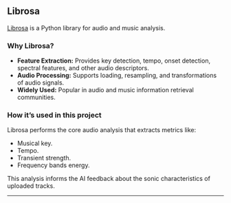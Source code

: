 ## Librosa

[Librosa](https://librosa.org/) is a Python library for audio and music analysis.

### Why Librosa?

- **Feature Extraction:** Provides key detection, tempo, onset detection, spectral features, and other audio descriptors.
- **Audio Processing:** Supports loading, resampling, and transformations of audio signals.
- **Widely Used:** Popular in audio and music information retrieval communities.

### How it’s used in this project

Librosa performs the core audio analysis that extracts metrics like:

- Musical key.
- Tempo.
- Transient strength.
- Frequency bands energy.

This analysis informs the AI feedback about the sonic characteristics of uploaded tracks.

---
